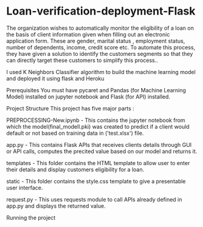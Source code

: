 # Loan-verification-deployment-Flask
The organization wishes to automatically monitor the eligibility of a loan on the basis of client information given when filling out an electronic application form. These are gender, marital status , employment status, number of dependents, income, credit score etc.  To automate this process, they have given a solution to identify the customers segments so that they can directly target these customers to simplify this process..

I used K Neighbors Classifier algorithm to build the machine learning model and deployed it using flask and Heroku


Prerequisites
You must have pycaret and Pandas (for Machine Learning Model) installed on jupyter notebook and Flask (for API) installed.

Project Structure
This project has five major parts :

PREPROCESSING-New.ipynb - This contains the jupyter notebook from which the model(final_modell.pki) was created to predict if a client would default or not based on training data in ('test.xlsx') file.


app.py - This contains Flask APIs that receives clients details through GUI or API calls, computes the precited value based on our model and returns it.


templates - This folder contains the HTML template to allow user to enter their details and display customers eligibility for a loan.


static - This folder contains the style.css template to give a presentable user interface.

request.py - This uses requests module to call APIs already defined in app.py and displays the returned value.


Running the project
